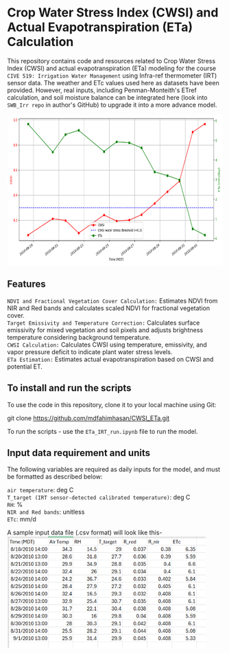 # Crop Water Stress Index (CWSI) and Actual Evapotranspiration (ETa) Calculation
This repository contains code and resources related to Crop Water Stress Index (CWSI) and actual evapotranspiration (ETa) modeling for the course `CIVE 519: Irrigation Water Management` using Infra-ref thermometer (IRT) sensor data. The weather and ETc values used here as datasets have been provided. However, real inputs, including Penman-Monteith's ETref calculation, and soil moisture balance can be integrated here (look into `SWB_Irr repo` in author's GitHub) to upgrade it into a more advance model.

<img src="figs/CWSI_ETa.png" height="350"/>

## Features
`NDVI and Fractional Vegetation Cover Calculation:` Estimates NDVI from NIR and Red bands and calculates scaled NDVI for fractional vegetation cover. <br>
`Target Emissivity and Temperature Correction:` Calculates surface emissivity for mixed vegetation and soil pixels and adjusts brightness temperature considering background temperature.  <br>
`CWSI Calculation:` Calculates CWSI using temperature, emissivity, and vapor pressure deficit to indicate plant water stress levels.  <br>
`ETa Estimation:` Estimates actual evapotranspiration based on CWSI and potential ET.   <br>

## To install and run the scripts
To use the code in this repository, clone it to your local machine using Git:

git clone https://github.com/mdfahimhasan/CWSI_ETa.git

To run the scripts - use the `ETa_IRT_run.ipynb` file to run the model.

## Input data requirement and units 
The following variables are required as daily inputs for the model, and must be formatted as described below:  

`air temperature`: deg C <br>
`T_target (IRT sensor-detected calibrated temperature)`: deg C <br>
`RH`: % <br>
`NIR and Red bands`: unitless <br>
`ETc`: mm/d <br>

A sample input data file (.csv format) will look like this-
<img src="figs/data_format.PNG" height="260"/>
